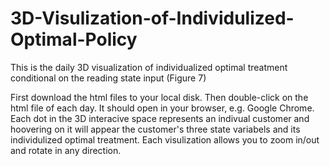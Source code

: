 # 3D-Visulization-of-Individulized-Optimal-Policy
This is the daily 3D visualization of individualized optimal treatment conditional on the reading state input (Figure 7)

First download the html files to your local disk.
Then double-click on the html file of each day. It should open in your browser, e.g. Google Chrome.
Each dot in the 3D interacive space represents an indivual customer and hoovering on it will appear the customer's three state variabels and its individulized optimal treatment. Each visulization allows you to zoom in/out and rotate in any direction.
